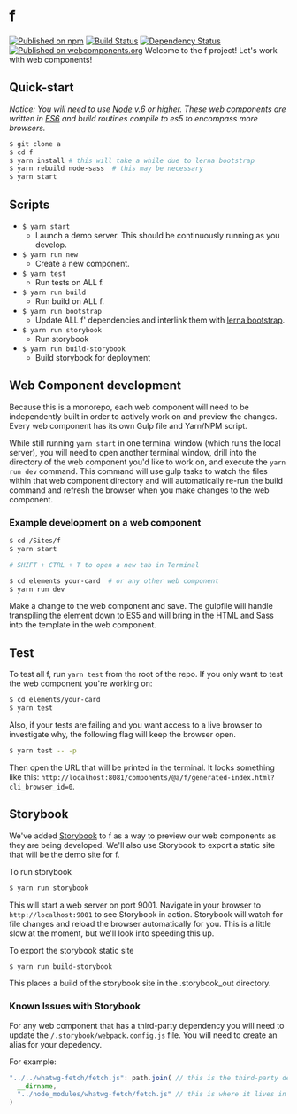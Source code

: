 # f
[![Published on npm](https://img.shields.io/npm/v/a/f.svg?style=flat)](https://www.npmjs.com/package/a/f)
[![Build Status](https://travis-ci.org/a/f.svg?branch=master)](https://travis-ci.org/a/f)
[![Dependency Status](https://img.shields.io/david/a/f.svg?style=flat)](https://david-dm.org/a/f)
[![Published on webcomponents.org](https://img.shields.io/badge/webcomponents.org-published-blue.svg)](https://www.webcomponents.org/author/a)
Welcome to the f project! Let's work with web components!
## Quick-start

*Notice: You will need to use [Node](https://nodejs.org/en/) v.6 or higher. These web components are written in [ES6](http://es6-features.org/) and build routines compile to es5 to encompass more browsers.*

```bash
$ git clone a
$ cd f
$ yarn install # this will take a while due to lerna bootstrap
$ yarn rebuild node-sass  # this may be necessary
$ yarn start
```

## Scripts

- `$ yarn start`
    - Launch a demo server. This should be continuously running as you develop.
- `$ yarn run new`
    -  Create a new component.
- `$ yarn test`
    -  Run tests on ALL f.
- `$ yarn run build`
    -  Run build on ALL f.
- `$ yarn run bootstrap`
    - Update ALL f' dependencies and interlink them with [lerna bootstrap][lerna-bs].
- `$ yarn run storybook`
    - Run storybook
- `$ yarn run build-storybook`
    - Build storybook for deployment

[lerna]: https://github.com/lerna/lerna
[lerna-bs]: https://github.com/lerna/lerna#bootstrap

## Web Component development

Because this is a monorepo, each web component will need to be independently built in order to actively work on and preview the changes. Every web component has its own Gulp file and Yarn/NPM script.

While still running `yarn start` in one terminal window (which runs the local server), you will need to open another terminal window, drill into the directory of the web component you'd like to work on, and execute the `yarn run dev` command. This command will use gulp tasks to watch the files within that web component directory and will automatically re-run the build command and refresh the browser when you make changes to the web component.

### Example development on a web component

```bash
$ cd /Sites/f
$ yarn start

# SHIFT + CTRL + T to open a new tab in Terminal

$ cd elements your-card  # or any other web component
$ yarn run dev
```

Make a change to the web component and save. The gulpfile will handle transpiling the element down to ES5 and will bring in the HTML and Sass into the template in the web component.

## Test

To test all f, run `yarn test` from the root of the repo. If you only want to test the web component you're working on:

```bash
$ cd elements/your-card
$ yarn test
```

Also, if your tests are failing and you want access to a live browser to investigate why, the following flag will keep the browser open.

```bash
$ yarn test -- -p
```

Then open the URL that will be printed in the terminal. It looks something like this: `http://localhost:8081/components/@a/f/generated-index.html?cli_browser_id=0`.

## Storybook

We've added [Storybook](https://storybook.js.org/) to f as a way to preview our web components as they are being developed. We'll also use Storybook to export a static site that will be the demo site for f.

To run storybook

```bash
$ yarn run storybook
```

This will start a web server on port 9001. Navigate in your browser to `http://localhost:9001` to see Storybook in action. Storybook will watch for file changes and reload the browser automatically for you. This is a little slow at the moment, but we'll look into speeding this up.

To export the storybook static site

```bash
$ yarn run build-storybook
```

This places a build of the storybook site in the .storybook_out directory.

### Known Issues with Storybook

For any web component that has a third-party dependency you will need to update the `/.storybook/webpack.config.js` file. You will need to create an alias for your depedency.

For example:

```js
"../../whatwg-fetch/fetch.js": path.join( // this is the third-party dependency in the f
  __dirname,
  "../node_modules/whatwg-fetch/fetch.js" // this is where it lives in node_modules
)
```
